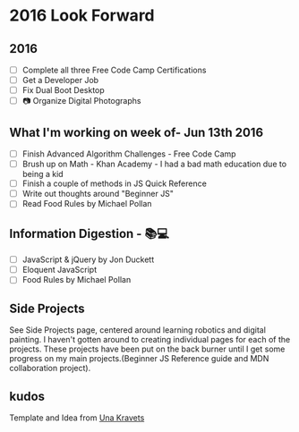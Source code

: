 # 2016 Look Forward

## 2016
- [ ] Complete all three Free Code Camp Certifications
- [ ] Get a Developer Job
- [ ] Fix Dual Boot Desktop
- [ ] :camera: Organize Digital Photographs

## What I'm working on week of- Jun 13th 2016
- [ ] Finish Advanced Algorithm Challenges - Free Code Camp
- [ ] Brush up on Math - Khan Academy - I had a bad math education due to being a kid
- [ ] Finish a couple of methods in JS Quick Reference
- [ ] Write out thoughts around "Beginner JS"
- [ ] Read Food Rules by Michael Pollan

## Information Digestion - :books::computer:
- [ ] JavaScript & jQuery by Jon Duckett
- [ ] Eloquent JavaScript
- [ ] Food Rules by Michael Pollan

## Side Projects
See Side Projects page, centered around learning robotics and digital painting. I haven't gotten around to creating individual pages for each of the projects. These projects have been put on the back burner until I get some progress on my main projects.(Beginner JS Reference guide and MDN collaboration project).

## kudos
Template and Idea from [Una Kravets](https://github.com/una)
